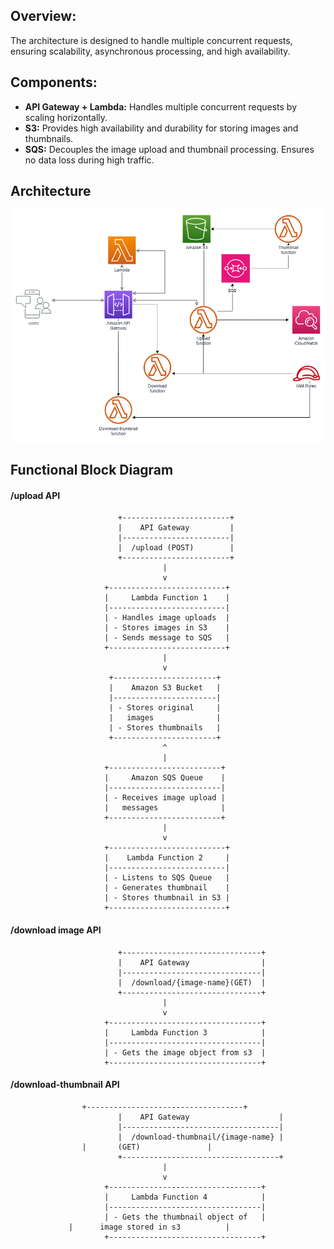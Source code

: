 ## Overview:
The architecture is designed to handle multiple concurrent requests, ensuring scalability, asynchronous processing, and high availability.

## Components:
- **API Gateway + Lambda:** Handles multiple concurrent requests by scaling horizontally.
- **S3:** Provides high availability and durability for storing images and thumbnails.
- **SQS:** Decouples the image upload and thumbnail processing. Ensures no data loss during high traffic.

## Architecture

![alt text](others/Service_Layer_Thumbnail.drawio.png)


## Functional Block Diagram

#### **/upload API**

                            +------------------------+
                            |    API Gateway         |
                            |------------------------|
                            |  /upload (POST)        |
                            +------------------------+
                                      |
                                      v
                         +--------------------------+
                         |     Lambda Function 1    |
                         |--------------------------|
                         | - Handles image uploads  |
                         | - Stores images in S3    |
                         | - Sends message to SQS   |
                         +--------------------------+
                                      |
                                      v
                          +-----------------------+
                          |    Amazon S3 Bucket   |
                          |-----------------------|
                          | - Stores original     |
                          |   images              |
                          | - Stores thumbnails   |
                          +-----------------------+
                                      ^
                                      |
                         +-------------------------+
                         |     Amazon SQS Queue    |
                         |-------------------------|
                         | - Receives image upload |
                         |   messages              |
                         +-------------------------+
                                      |
                                      v
                         +--------------------------+
                         |    Lambda Function 2     |
                         |--------------------------|
                         | - Listens to SQS Queue   |
                         | - Generates thumbnail    |
                         | - Stores thumbnail in S3 |
                         +--------------------------+

	
	
#### **/download image API**

                            +-------------------------------+
                            |    API Gateway                |
                            |-------------------------------|
                            |  /download/{image-name}(GET)  |
                            +-------------------------------+
                                      |
                                      v
                         +----------------------------------+
                         |     Lambda Function 3            |
                         |----------------------------------|
                         | - Gets the image object from s3  |
                         +----------------------------------+
                                     
                        

#### **/download-thumbnail API**

		 	        +-----------------------------------+
                            |    API Gateway                    |
                            |-----------------------------------|
                            |  /download-thumbnail/{image-name} |
			        | 		(GET)               |
                            +-----------------------------------+
                                      |
                                      v
                         +----------------------------------+
                         |     Lambda Function 4            |
                         |----------------------------------|
                         | - Gets the thumbnail object of   |
			     |      image stored in s3          |
                         +----------------------------------+
                                     
